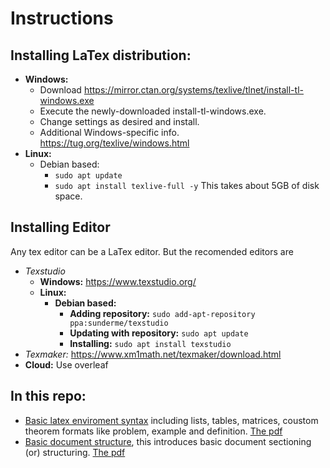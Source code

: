 # Instructions
## Installing LaTex distribution:
- **Windows:** 
    - Download https://mirror.ctan.org/systems/texlive/tlnet/install-tl-windows.exe
    - Execute the newly-downloaded install-tl-windows.exe.
    - Change settings as desired and install.
    - Additional Windows-specific info. https://tug.org/texlive/windows.html
- **Linux:**
    - Debian based: 
        - `sudo apt update`
        - `sudo apt install texlive-full -y` This takes about 5GB of disk space.
## Installing Editor
Any tex editor can be a LaTex editor. But the recomended editors are 
- *Texstudio*
    - **Windows:** https://www.texstudio.org/
    - **Linux:**
        - **Debian based:**
            - **Adding repository:** `sudo add-apt-repository ppa:sunderme/texstudio`
            - **Updating with repository:** `sudo apt update`
            - **Installing:** `sudo apt install texstudio`
- *Texmaker:* https://www.xm1math.net/texmaker/download.html
- **Cloud:** Use overleaf
## In this repo:
- [Basic latex enviroment syntax](https://github.com/mezhagan/LaTex-classnotes-template/blob/9b8424bd689d6a9dc96a902d2e34165680ef4227/latex_envs_templates/latex_envs_templates.tex) including lists, tables, matrices, coustom theorem formats like problem, example and definition. [The pdf](https://github.com/mezhagan/LaTex-classnotes-template/blob/9b8424bd689d6a9dc96a902d2e34165680ef4227/latex_envs_templates/latex_envs_templates.pdf)
- [Basic document structure](https://github.com/mezhagan/LaTex-classnotes-template/blob/9b8424bd689d6a9dc96a902d2e34165680ef4227/dummy_notes_skeleton/notes_structure_dummy.tex), this introduces basic document sectioning (or) structuring. [The pdf](https://github.com/mezhagan/LaTex-classnotes-template/blob/9b8424bd689d6a9dc96a902d2e34165680ef4227/dummy_notes_skeleton/notes_structure_dummy.pdf)
